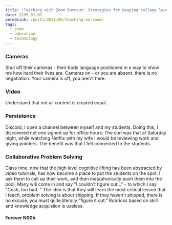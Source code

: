 ```yaml
---
title: 'Teaching with Zoom Burnout: Strategies for keeping college level students engaged'
date: 2199-01-01
permalink: /posts/2021/06/teaching-on-zoom/
tags:
  - zoom
  - education
  - technology
---
```


### Cameras
Shut off their cameras - their body language positioned in a way to show me how hard their lives are. Cameras on - or you are absent. there is no negotiation. Your camera is off, you aren't here.

### Video

Understand that not all content is created equal.


### Persistence

Discord, I open a channel between myself and my students. Doing this, I discovered not one signed up for office hours.
The con was that at Saturday night, while watching Netflix with my wife I would be reviewing work and giving pointers. The benefit was that I felt connected to the students.


### Collaborative Problem Solving

Class time, now that the high level cognitive lifting has been abstracted by video tutorials, has now become a place to put the students on the spot. I ask them to call up their work, and then metaphorically push them into the pool. Many will come in and say "I couldn't figure out..." - to which I say "Gosh, too bad. " The idea is that they will learn the most critical lesson that I teach, problem solving is about shipping. If they haven't shipped, there is no excuse, you must quite literally "figure it out."
Rubricks based on skill and knowledge acquisiion is useless.

#### Forever N00b
